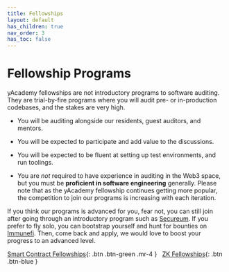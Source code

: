 ```yaml
---
title: Fellowships
layout: default
has_children: true
nav_order: 3
has_toc: false
---
```


# Fellowship Programs

yAcademy fellowships are <span class="fs-5"><span class="fw-700"><span class="text-red-300">not</span></span></span> introductory programs to software auditing. They are trial-by-fire programs where you will audit pre- or in-production codebases, and the stakes are very high. 

* You will be auditing alongside our residents, guest auditors, and mentors. 
  

* You will be expected to participate and add value to the discussions. 

* You will be expected to be fluent at setting up test environments, and run toolings.

* You are _not_ required to have experience in auditing in the Web3 space, but you must be **proficient in software engineering** generally. Please note that as the yAcademy fellowship continues getting more popular, the competition to join our programs is increasing with each iteration.

If you think our programs is advanced for you, fear not, you can still join after going through an introductory program such as [Secureum](https://secureum.xyz/). If you prefer to fly solo, you can bootstrap yourself and hunt for bounties on [Immunefi](https://immunefi.com/). Then, come back and apply, we would love to boost your progress to an advanced level.

<span class="fs-6"> [Smart Contract Fellowships](/fellowships/smart-contract-fellowships){: .btn .btn-green .mr-4 } </span> &nbsp;
<span class="fs-6"> [ZK Fellowships](/fellowships/zk-fellowships){: .btn .btn-blue } </span> &nbsp;

<br><br>